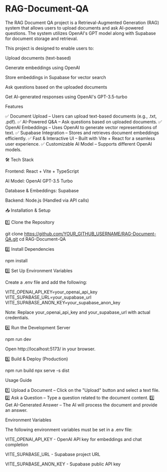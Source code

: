 # RAG-Document-QA
The RAG Document QA project is a Retrieval-Augmented Generation (RAG) system that allows users to upload documents and ask AI-powered questions. The system utilizes OpenAI's GPT model along with Supabase for document storage and retrieval.

This project is designed to enable users to:

Upload documents (text-based)

Generate embeddings using OpenAI

Store embeddings in Supabase for vector search

Ask questions based on the uploaded documents

Get AI-generated responses using OpenAI's GPT-3.5-turbo

 Features

✅ Document Upload – Users can upload text-based documents (e.g., .txt, .pdf).
✅ AI-Powered Q&A – Ask questions based on uploaded documents.
✅ OpenAI Embeddings – Uses OpenAI to generate vector representations of text.
✅ Supabase Integration – Stores and retrieves document embeddings efficiently.
✅ Fast & Interactive UI – Built with Vite + React for a seamless user experience.
✅ Customizable AI Model – Supports different OpenAI models.

🛠️ Tech Stack

Frontend: React + Vite + TypeScript

AI Model: OpenAI GPT-3.5 Turbo

Database & Embeddings: Supabase

Backend: Node.js (Handled via API calls)

📥 Installation & Setup

1️⃣ Clone the Repository

git clone https://github.com/YOUR_GITHUB_USERNAME/RAG-Document-QA.git
cd RAG-Document-QA

2️⃣ Install Dependencies

npm install

3️⃣ Set Up Environment Variables

Create a .env file and add the following:

VITE_OPENAI_API_KEY=your_openai_api_key
VITE_SUPABASE_URL=your_supabase_url
VITE_SUPABASE_ANON_KEY=your_supabase_anon_key

Note: Replace your_openai_api_key and your_supabase_url with actual credentials.

4️⃣ Run the Development Server

npm run dev

Open http://localhost:5173/ in your browser.

5️⃣ Build & Deploy (Production)

npm run build
npx serve -s dist

 Usage Guide

1️⃣ Upload a Document – Click on the "Upload" button and select a text file.
2️⃣ Ask a Question – Type a question related to the document content.
3️⃣ Get AI-Generated Answer – The AI will process the document and provide an answer.

 Environment Variables

The following environment variables must be set in a .env file:

VITE_OPENAI_API_KEY - OpenAI API key for embeddings and chat completion

VITE_SUPABASE_URL - Supabase project URL

VITE_SUPABASE_ANON_KEY - Supabase public API key

